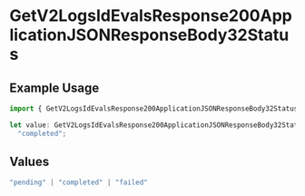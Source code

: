 # GetV2LogsIdEvalsResponse200ApplicationJSONResponseBody32Status

## Example Usage

```typescript
import { GetV2LogsIdEvalsResponse200ApplicationJSONResponseBody32Status } from "orq-poc-typescript-multi-env-version/models/operations";

let value: GetV2LogsIdEvalsResponse200ApplicationJSONResponseBody32Status =
  "completed";
```

## Values

```typescript
"pending" | "completed" | "failed"
```